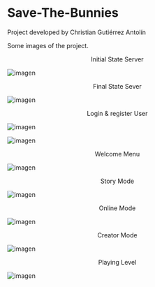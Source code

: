 # Save-The-Bunnies

Project developed by Christian Gutiérrez Antolín

Some images of the project.

<p align="center">Initial State Server</p>

![imagen](https://user-images.githubusercontent.com/64666347/168693686-0a311e7a-34f6-4812-8453-8943b4ae8390.png)

<p align="center">Final State Sever</p>

![imagen](https://user-images.githubusercontent.com/64666347/168693738-650bc26e-052b-481c-8114-f7a9a7afcdfe.png)

<p align="center">Login & register User</p>

![imagen](https://user-images.githubusercontent.com/64666347/168700895-6067fd50-223f-46fb-9e7d-11851b4e4444.png)

![imagen](https://user-images.githubusercontent.com/64666347/168700964-9ba1644c-d8bd-41c8-8fc6-6937350899ab.png)

<p align="center">Welcome Menu</p>

![imagen](https://user-images.githubusercontent.com/64666347/168701022-c1207445-126b-4ccb-a3fe-eb643a90d21c.png)

<p align="center">Story Mode</p>

![imagen](https://user-images.githubusercontent.com/64666347/168701135-7e63ab0c-1a08-4809-a7a7-5ca0b06d8d06.png)

<p align="center">Online Mode</p>

![imagen](https://user-images.githubusercontent.com/64666347/168701178-20fa4c15-9b73-4d58-88a4-71fd2269f14e.png)

<p align="center">Creator Mode</p>

![imagen](https://user-images.githubusercontent.com/64666347/168701105-31f9a422-1ae4-4c75-af49-6926ce75c010.png)

<p align="center">Playing Level</p>

![imagen](https://user-images.githubusercontent.com/64666347/168701205-755e585a-298e-47f4-ac09-6d97016ee90b.png)
